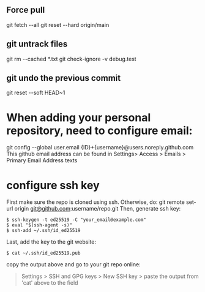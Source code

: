## Force pull
git fetch --all
git reset --hard origin/main

## git untrack files
git rm --cached *.txt
git check-ignore -v debug.test

## git undo the previous commit
git reset --soft HEAD~1

# When adding your personal repository, need to configure email:
git config --global user.email {ID}+{username}@users.noreply.github.com
This github email address can be found in Settings> Access > Emails > Primary Email Address texts

# configure ssh key
First make sure the repo is cloned using ssh. Otherwise, do: 
git remote set-url origin git@github.com:username/repo.git
Then, generate ssh key:

```
$ ssh-keygen -t ed25519 -C "your_email@example.com"
$ eval "$(ssh-agent -s)"
$ ssh-add ~/.ssh/id_ed25519
```

Last, add the key to the git website:

```
$ cat ~/.ssh/id_ed25519.pub
```

copy the output above and go to your git repo online:
> Settings > SSH and GPG keys > New SSH key > paste the output from 'cat' above to the field


